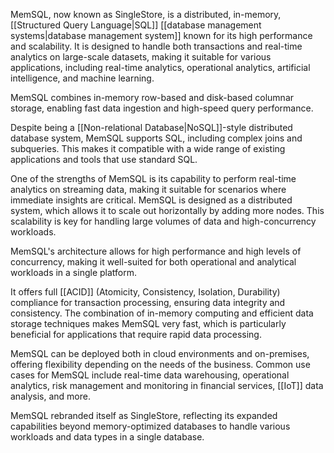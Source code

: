 MemSQL, now known as SingleStore, is a distributed, in-memory, [[Structured Query Language|SQL]] [[database management systems|database management system]] known for its high performance and scalability. It is designed to handle both transactions and real-time analytics on large-scale datasets, making it suitable for various applications, including real-time analytics, operational analytics, artificial intelligence, and machine learning.

MemSQL combines in-memory row-based and disk-based columnar storage, enabling fast data ingestion and high-speed query performance.

Despite being a [[Non-relational Database|NoSQL]]-style distributed database system, MemSQL supports SQL, including complex joins and subqueries. This makes it compatible with a wide range of existing applications and tools that use standard SQL.

One of the strengths of MemSQL is its capability to perform real-time analytics on streaming data, making it suitable for scenarios where immediate insights are critical. MemSQL is designed as a distributed system, which allows it to scale out horizontally by adding more nodes. This scalability is key for handling large volumes of data and high-concurrency workloads.

MemSQL's architecture allows for high performance and high levels of concurrency, making it well-suited for both operational and analytical workloads in a single platform.

It offers full [[ACID]] (Atomicity, Consistency, Isolation, Durability) compliance for transaction processing, ensuring data integrity and consistency. The combination of in-memory computing and efficient data storage techniques makes MemSQL very fast, which is particularly beneficial for applications that require rapid data processing.

MemSQL can be deployed both in cloud environments and on-premises, offering flexibility depending on the needs of the business. Common use cases for MemSQL include real-time data warehousing, operational analytics, risk management and monitoring in financial services, [[IoT]] data analysis, and more.

MemSQL rebranded itself as SingleStore, reflecting its expanded capabilities beyond memory-optimized databases to handle various workloads and data types in a single database.

